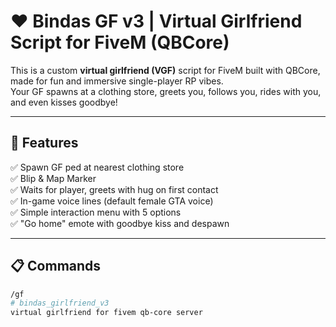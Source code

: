 # ❤️ Bindas GF v3 | Virtual Girlfriend Script for FiveM (QBCore)

This is a custom **virtual girlfriend (VGF)** script for FiveM built with QBCore, made for fun and immersive single-player RP vibes.  
Your GF spawns at a clothing store, greets you, follows you, rides with you, and even kisses goodbye!

---

## 🌟 Features

✅ Spawn GF ped at nearest clothing store  
✅ Blip & Map Marker  
✅ Waits for player, greets with hug on first contact  
✅ In-game voice lines (default female GTA voice)  
✅ Simple interaction menu with 5 options  
✅ "Go home" emote with goodbye kiss and despawn

---

## 📋 Commands

```bash
/gf
# bindas_girlfriend_v3
virtual girlfriend for fivem qb-core server
